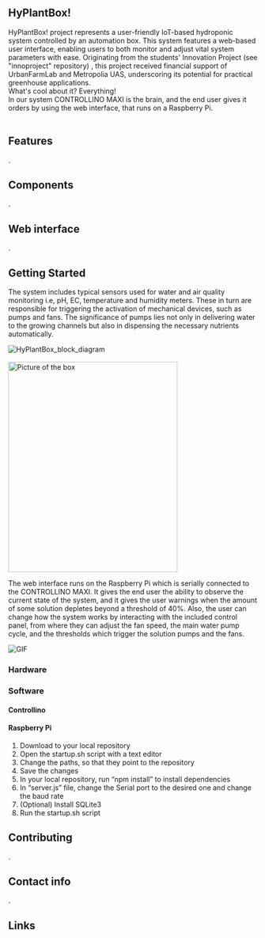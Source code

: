 ## HyPlantBox!

HyPlantBox! project represents a user-friendly IoT-based hydroponic system controlled by an automation box. This system features a web-based user interface, enabling users to both monitor and adjust vital system parameters with ease. Originating from the students' Innovation Project (see "innoproject" repository) , this project received financial support of UrbanFarmLab and Metropolia UAS, underscoring its potential for practical greenhouse applications.
<br />What's cool about it? Everything!
<br />In our system CONTROLLINO MAXI is the brain, and the end user gives it orders by using the web interface, that runs on a Raspberry Pi.
<br />
<br />
## Features
.
## Components
.
## Web interface
.
## Getting Started
The system includes typical sensors used for water and air quality monitoring i.e, pH, EC, temperature and humidity meters. These in turn are responsible for triggering the activation of mechanical devices, such as pumps and fans. The significance of pumps lies not only in delivering water to the growing channels but also in dispensing the necessary nutrients automatically.

![HyPlantBox_block_diagram](https://github.com/aalicc/HyPlantBox/assets/105237164/98f8f401-8a26-4b9f-9e56-a6b9018e6e29)
<br />
<br />
<img src="https://github.com/aalicc/HyPlantBox/assets/105237164/27f5cd0e-d3e8-40ba-ba3e-f67ace51745e" alt="Picture of the box" height="425px" width="342px">

The web interface runs on the Raspberry Pi which is serially connected to the CONTROLLINO MAXI. It gives the end user the ability to observe the current state of the system, and it gives the user warnings when the amount of some solution depletes beyond a threshold of 40%. Also, the user can change how the system works by interacting with the included control panel, from where they can adjust the fan speed, the main water pump cycle, and the thresholds which trigger the solution pumps and the fans.

![GIF](https://media.giphy.com/media/v1.Y2lkPTc5MGI3NjExYmh6MmplZ3J1MjJrZXE5NDB6cWd0bTN0eGJ0MnhrN3A5a3I2aGFtdyZlcD12MV9pbnRlcm5hbF9naWZfYnlfaWQmY3Q9Zw/Gzvg4E2RT3h02zhKSJ/giphy-downsized-large.gif)
### Hardware


### Software
#### Controllino
#### Raspberry Pi
1.	Download to your local repository
2.	Open the startup.sh script with a text editor
3.	Change the paths, so that they point to the repository
4.	Save the changes
5.	In your local repository, run “npm install” to install dependencies
6.	In “server.js” file, change the Serial port to the desired one and change the baud rate
7.	(Optional) Install SQLite3
8.	Run the startup.sh script

## Contributing
.
## Contact info
.
## Links
